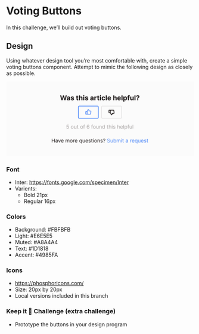 # Voting Buttons

In this challenge, we’ll build out voting buttons.

## Design

Using whatever design tool you’re most comfortable with, create a simple voting buttons component. Attempt to mimic the following design as closely as possible.

![example of voting button component](example.jpg)

### Font
- Inter: https://fonts.google.com/specimen/Inter
- Varients:
  - Bold 21px
  - Regular 16px

### Colors
- Background: #FBFBFB
- Light: #E6E5E5
- Muted: #A8A4A4
- Text: #1D1818
- Accent: #4985FA

### Icons
- https://phosphoricons.com/
- Size: 20px by 20px
- Local versions included in this branch

### Keep it 💯 Challenge (extra challenge)
- Prototype the buttons in your design program